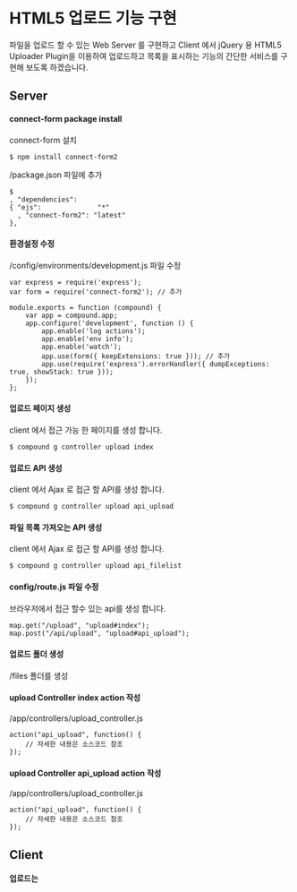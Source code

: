 # HTML5 업로드 기능 구현
파일을 업로드 할 수 있는 Web Server 를 구현하고 Client 에서 jQuery 용 HTML5 Uploader Plugin을 이용하여 업로드하고 목록을 표시하는 기능의 간단한 서비스를 구현해 보도록 하겠습니다. 

## Server

#### connect-form package install
connect-form 설치
	
	$ npm install connect-form2
	
/package.json 파일에 추가
	
	$  
	, "dependencies":
  	{ "ejs":              "*"
	  , "connect-form2": "latest"
	},


#### 환경설정 수정
/config/environments/development.js 파일 수정

	var express = require('express');
	var form = require('connect-form2'); // 추가
	
	module.exports = function (compound) {
	    var app = compound.app;
	    app.configure('development', function () {
	        app.enable('log actions');
	        app.enable('env info');
	        app.enable('watch');
	        app.use(form({ keepExtensions: true })); // 추가
	        app.use(require('express').errorHandler({ dumpExceptions: true, showStack: true }));
	    });
	};


#### 업로드 페이지 생성
client 에서 접근 가능 한 페이지를 생성 합니다. 

	$ compound g controller upload index

#### 업로드 API 생성
client 에서 Ajax 로 접근 할 API를 생성 합니다.

	$ compound g controller upload api_upload
	
#### 파일 목록 가져오는 API 생성
client 에서 Ajax 로 접근 할 API를 생성 합니다.

	$ compound g controller upload api_filelist

#### config/route.js 파일 수정
브라우저에서 접근 할수 있는 api를 생성 합니다.

	map.get("/upload", "upload#index");
	map.post("/api/upload", "upload#api_upload");

#### 업로드 폴더 생성
/files 폴더를 생성

#### upload Controller index action 작성
/app/controllers/upload_controller.js

	action("api_upload", function() {
		// 자세한 내용은 소스코드 참조
	});


#### upload Controller api_upload action 작성
/app/controllers/upload_controller.js

	action("api_upload", function() {
		// 자세한 내용은 소스코드 참조
	});





## Client

#### 업로드는 